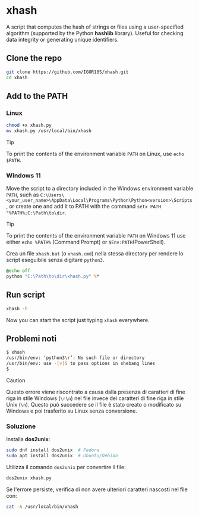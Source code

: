 # xhash

A script that computes the hash of strings or files using a user-specified algorithm (supported by the Python **hashlib** library). Useful for checking data integrity or generating unique identifiers.

## Clone the repo

```bash
git clone https://github.com/IGOR10S/xhash.git
cd xhash
```

## Add to the PATH

### Linux

```bash
chmod +x xhash.py
mv xhash.py /usr/local/bin/xhash
```

> [!TIP]
> To print the contents of the environment variable `PATH` on Linux, use `echo $PATH`.

### Windows 11

Move the script to a directory included in the Windows environment variable `PATH`, such as `C:\Users\<your_user_name>\AppData\Local\Programs\Python\Python<version>\Scripts`, or create one and add it to PATH with the command `setx PATH "%PATH%;C:\Path\to\dir`.

> [!TIP]
> To print the contents of the environment variable `PATH` on Windows 11 use either `echo %PATH%` (Command Prompt) or `$Env:PATH`(PowerShell).

Crea un file `xhash.bat` (o `xhash.cmd`) nella stessa directory per rendere lo script eseguibile senza digitare `python3`.

```bat
@echo off
python "C:\Path\to\dir\xhash.py" %*
```

## Run script

```bash
xhash -h
```

Now you can start the script just typing `xhash` everywhere.

## Problemi noti

```bash
$ xhash 
/usr/bin/env: ‘python3\r’: No such file or directory
/usr/bin/env: use -[v]S to pass options in shebang lines
$
```

> [!CAUTION]
> Questo errore viene riscontrato a causa dalla presenza di caratteri di fine riga in stile Windows (`\r\n`) nel file invece dei caratteri di fine riga in stile Unix (`\n`). Questo può succedere se il file è stato creato o modificato su Windows e poi trasferito su Linux senza conversione.

### Soluzione

Installa **dos2unix**:

```bash
sudo dnf install dos2unix  # Fedora
sudo apt install dos2unix  # Ubuntu/Debian
```

Utilizza il comando `dos2unix` per convertire il file:

```bash
dos2unix xhash.py
```

Se l'errore persiste, verifica di non avere ulteriori caratteri nascosti nel file con:

```bash
cat -A /usr/local/bin/xhash
```
